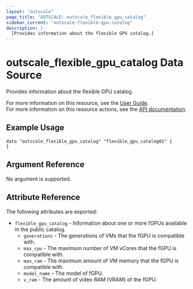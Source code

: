```yaml
---
layout: "outscale"
page_title: "OUTSCALE: outscale_flexible_gpu_catalog"
sidebar_current: "outscale-flexible-gpu-catalog"
description: |-
  [Provides information about the flexible GPU catalog.]
---
```


# outscale_flexible_gpu_catalog Data Source

Provides information about the flexible GPU catalog.

For more information on this resource, see the [User Guide](https://docs.outscale.com/en/userguide/About-Flexible-GPUs.html).  
For more information on this resource actions, see the [API documentation](https://docs.outscale.com/api#readflexiblegpucatalog).

## Example Usage

```hcl
data "outscale_flexible_gpu_catalog" "flexible_gpu_catalog01" {
}
```

## Argument Reference

No argument is supported.

## Attribute Reference

The following attributes are exported:

* `flexible_gpu_catalog` - Information about one or more fGPUs available in the public catalog.
    * `generations` - The generations of VMs that the fGPU is compatible with.
    * `max_cpu` - The maximum number of VM vCores that the fGPU is compatible with.
    * `max_ram` - The maximum amount of VM memory that the fGPU is compatible with.
    * `model_name` - The model of fGPU.
    * `v_ram` - The amount of video RAM (VRAM) of the fGPU.
